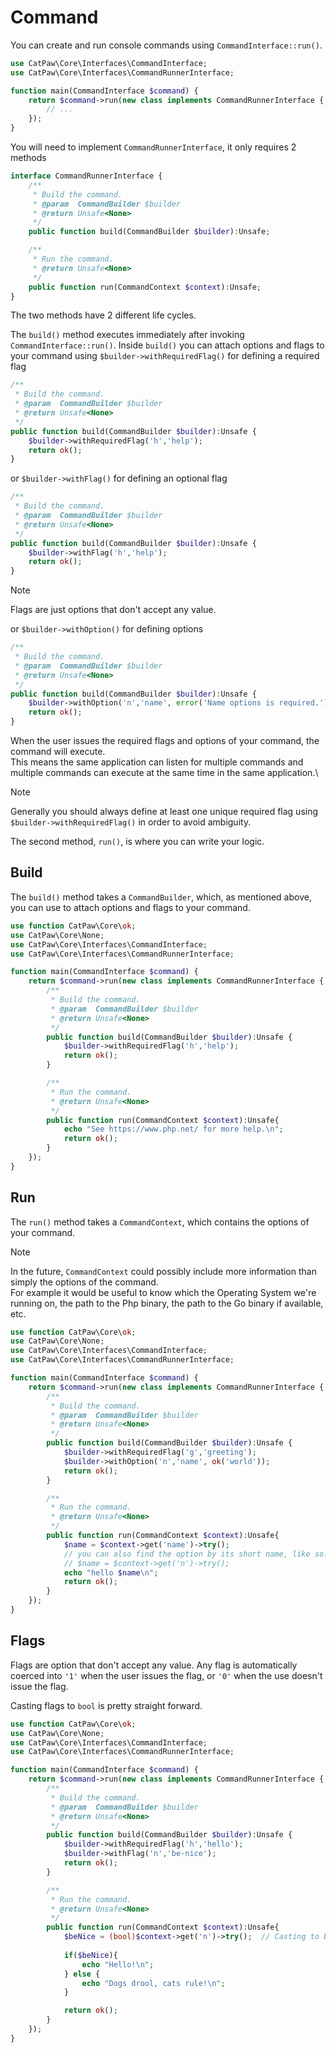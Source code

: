 # Command

You can create and run console commands using `CommandInterface::run()`.



```php
use CatPaw\Core\Interfaces\CommandInterface;
use CatPaw\Core\Interfaces\CommandRunnerInterface;

function main(CommandInterface $command) {
    return $command->run(new class implements CommandRunnerInterface {
        // ...
    });
}
```

You will need to implement `CommandRunnerInterface`, it only requires 2 methods

```php
interface CommandRunnerInterface {
    /**
     * Build the command.
     * @param  CommandBuilder $builder
     * @return Unsafe<None>
     */
    public function build(CommandBuilder $builder):Unsafe;

    /**
     * Run the command.
     * @return Unsafe<None>
     */
    public function run(CommandContext $context):Unsafe;
}
```

The two methods have 2 different life cycles.

The `build()` method executes immediately after invoking `CommandInterface::run()`.
Inside `build()` you can attach options and flags to your command using `$builder->withRequiredFlag()` for defining a required flag
```php
/**
 * Build the command.
 * @param  CommandBuilder $builder
 * @return Unsafe<None>
 */
public function build(CommandBuilder $builder):Unsafe {
    $builder->withRequiredFlag('h','help');
    return ok();
}
```
or `$builder->withFlag()` for defining an optional flag

```php
/**
 * Build the command.
 * @param  CommandBuilder $builder
 * @return Unsafe<None>
 */
public function build(CommandBuilder $builder):Unsafe {
    $builder->withFlag('h','help');
    return ok();
}
```

> [!NOTE]
> Flags are just options that don't accept any value.

or `$builder->withOption()` for defining options

```php
/**
 * Build the command.
 * @param  CommandBuilder $builder
 * @return Unsafe<None>
 */
public function build(CommandBuilder $builder):Unsafe {
    $builder->withOption('n','name', error('Name options is required.'));
    return ok();
}
```

When the user issues the required flags and options of your command, the command will execute.\
This means the same application can listen for multiple commands and multiple commands can execute at the same time in the same application.\

> [!NOTE]
> Generally you should always define at least one unique required flag using `$builder->withRequiredFlag()` in order to avoid ambiguity.

The second method, `run()`, is where you can write your logic.

## Build

The `build()` method takes a `CommandBuilder`, which, as mentioned above, you can use to attach options and flags to your command.

```php
use function CatPaw\Core\ok;
use CatPaw\Core\None;
use CatPaw\Core\Interfaces\CommandInterface;
use CatPaw\Core\Interfaces\CommandRunnerInterface;

function main(CommandInterface $command) {
    return $command->run(new class implements CommandRunnerInterface {
        /**
         * Build the command.
         * @param  CommandBuilder $builder
         * @return Unsafe<None>
         */
        public function build(CommandBuilder $builder):Unsafe {
            $builder->withRequiredFlag('h','help');
            return ok();
        }

        /**
         * Run the command.
         * @return Unsafe<None>
         */
        public function run(CommandContext $context):Unsafe{
            echo "See https://www.php.net/ for more help.\n";
            return ok();
        }
    });
}
```

## Run

The `run()` method takes a `CommandContext`, which contains the options of your command.

> [!NOTE]
> In the future, `CommandContext` could possibly include more information than simply the options of the command.\
> For example it would be useful to know which the Operating System we're running on, the path to the Php binary, the path to the Go binary if available, etc.

```php
use function CatPaw\Core\ok;
use CatPaw\Core\None;
use CatPaw\Core\Interfaces\CommandInterface;
use CatPaw\Core\Interfaces\CommandRunnerInterface;

function main(CommandInterface $command) {
    return $command->run(new class implements CommandRunnerInterface {
        /**
         * Build the command.
         * @param  CommandBuilder $builder
         * @return Unsafe<None>
         */
        public function build(CommandBuilder $builder):Unsafe {
            $builder->withRequiredFlag('g','greeting');
            $builder->withOption('n','name', ok('world'));
            return ok();
        }

        /**
         * Run the command.
         * @return Unsafe<None>
         */
        public function run(CommandContext $context):Unsafe{
            $name = $context->get('name')->try();
            // you can also find the option by its short name, like so:
            // $name = $context->get('n')->try();
            echo "hello $name\n";
            return ok();
        }
    });
}
```

## Flags

Flags are option that don't accept any value.
Any flag is automatically coerced into `'1'` when the user issues the flag, or `'0'` when the use doesn't issue the flag.

Casting flags to `bool` is pretty straight forward.

```php
use function CatPaw\Core\ok;
use CatPaw\Core\None;
use CatPaw\Core\Interfaces\CommandInterface;
use CatPaw\Core\Interfaces\CommandRunnerInterface;

function main(CommandInterface $command) {
    return $command->run(new class implements CommandRunnerInterface {
        /**
         * Build the command.
         * @param  CommandBuilder $builder
         * @return Unsafe<None>
         */
        public function build(CommandBuilder $builder):Unsafe {
            $builder->withRequiredFlag('h','hello');
            $builder->withFlag('n','be-nice');
            return ok();
        }

        /**
         * Run the command.
         * @return Unsafe<None>
         */
        public function run(CommandContext $context):Unsafe{
            $beNice = (bool)$context->get('n')->try();  // Casting to bool here.
            
            if($beNice){
                echo "Hello!\n";
            } else {
                echo "Dogs drool, cats rule!\n";
            }

            return ok();
        }
    });
}
```